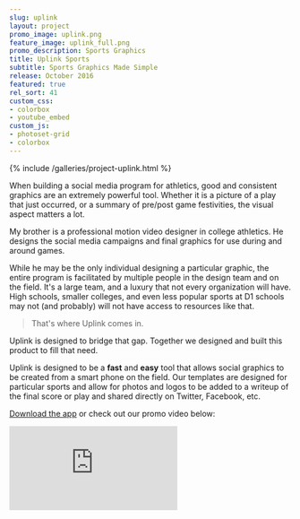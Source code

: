 ```yaml
---
slug: uplink
layout: project
promo_image: uplink.png
feature_image: uplink_full.png
promo_description: Sports Graphics
title: Uplink Sports
subtitle: Sports Graphics Made Simple
release: October 2016
featured: true
rel_sort: 41
custom_css:
- colorbox
- youtube_embed
custom_js:
- photoset-grid
- colorbox
---
```

{% include /galleries/project-uplink.html %}

When building a social media program for athletics, good and consistent graphics
are an extremely powerful tool. Whether it is a picture of a play that just occurred,
or a summary of pre/post game festivities, the visual aspect matters a lot.

My brother is a professional motion video designer in college athletics. He designs
the social media campaigns and final graphics for use during and around games.

While he may be the only individual designing a particular graphic, the entire
program is facilitated by multiple people in the design team and on the field.
It's a large team, and a luxury that not every organization will have. High schools,
smaller colleges, and even less popular sports at D1 schools may not (and probably)
will not have access to resources like that.

> That's where Uplink comes in.

Uplink is designed to bridge that gap. Together we designed and built this product
to fill that need.

Uplink is designed to be a **fast** and **easy** tool that allows social graphics to
be created from a smart phone on the field. Our templates are designed for particular
sports and allow for photos and logos to be added to a writeup of the final score or play
and shared directly on Twitter, Facebook, etc.

[Download the app](https://itunes.apple.com/us/app/uplink-sports/id1110791566?mt=8) or
check out our promo video below:

<div class="video-container">
<iframe class="video" src="https://www.youtube.com/embed/woP3u6Mk9Pg" frameborder="0" allowfullscreen></iframe>
</div>

